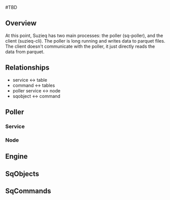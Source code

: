 #TBD

## Overview

At this point, Suzieq has two main processes: the poller (sq-poller), and the client (suzieq-cli). The poller is long running and writes data to parquet files. The client doesn't communicate with the poller, it just directly reads the data from parquet.

## Relationships

* service <-> table
* command <-> tables
* poller service <-> node
* sqobject <-> command

## Poller

### Service

### Node

## Engine


## SqObjects


## SqCommands
